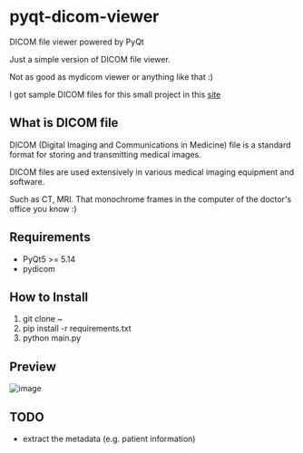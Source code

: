 # pyqt-dicom-viewer
DICOM file viewer powered by PyQt

Just a simple version of DICOM file viewer.

Not as good as mydicom viewer or anything like that :)

I got sample DICOM files for this small project in this <a href="https://www.rubomedical.com/dicom_files/">site</a>

## What is DICOM file
DICOM (Digital Imaging and Communications in Medicine) file is a standard format for storing and transmitting medical images. 
 
DICOM files are used extensively in various medical imaging equipment and software.

Such as CT, MRI. That monochrome frames in the computer of the doctor's office you know :)

## Requirements
* PyQt5 >= 5.14
* pydicom

## How to Install
1. git clone ~
2. pip install -r requirements.txt
3. python main.py

## Preview
![image](https://github.com/yjg30737/pyqt-dicom-viewer/assets/55078043/65ef86d0-9f28-4169-ab16-7793e1cabd1d)

## TODO
* extract the metadata (e.g. patient information)
